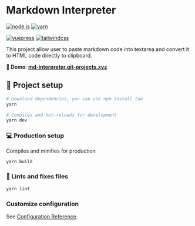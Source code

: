 # **Markdown Interpreter**

[![node.js](https://img.shields.io/static/v1?label=Node.js&message=v11.15&color=339933&style=flat-square&logo=node.js&logoColor=ffffff)](https://nodejs.org/en)
[![yarn](https://img.shields.io/static/v1?label=Yarn&message=v1.22&color=2C8EBB&style=flat-square&logo=yarn&logoColor=ffffff)](https://yarnpkg.com/lang/en/)

[![vuepress](https://img.shields.io/static/v1?label=Vue.js&message=v2.6&color=4FC08D&style=flat-square&logo=vue.js&logoColor=ffffff)](https://vuejs.org/)
[![tailwindcss](https://img.shields.io/static/v1?label=Tailwind%20CSS&message=v1.4&color=38B2AC&style=flat-square&logo=tailwind-css&logoColor=ffffff)](https://tailwindcss.com/)

This project allow user to paste markdown code into textarea and convert it to HTML code directly to clipboard.

**🚀 Demo**: [**md-interpreter.git-projects.xyz**](http://md-interpreter.git-projects.xyz)

## 🔧 Project setup

```bash
# Download dependencies, you can use npm install too
yarn
```

```bash
# Compiles and hot-reloads for development
yarn dev
```

### 💻 Production setup

Compiles and minifies for production

```bash
yarn build
```

### 🔨 Lints and fixes files

```bash
yarn lint
```

### Customize configuration

See [Configuration Reference](https://cli.vuejs.org/config/).

